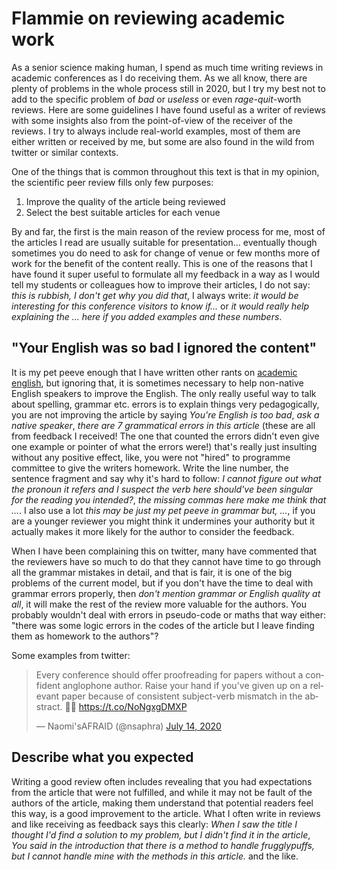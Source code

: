 # Flammie on reviewing academic work

As a senior science making human, I spend as much time writing reviews in
academic conferences as I do receiving them. As we all know, there are plenty of
problems in the whole process still in 2020, but I try my best not to add to the
specific problem of *bad* or *useless* or even *rage-quit*-worth reviews. Here
are some guidelines I have found useful as a writer of reviews with some
insights also from the point-of-view of the receiver of the reviews. I try to
always include real-world examples, most of them are either written or received
by me, but some are also found in the wild from twitter or similar contexts.

One of the things that is common throughout this text is that in my opinion, the
scientific peer review fills only few purposes:

1. Improve the quality of the article being reviewed
1. Select the best suitable articles for each venue

By and far, the first is the main reason of the review process for me, most of
the articles I read are usually suitable for presentation... eventually though
sometimes you do need to ask for change of venue or few months more of work for
the benefit of the content really. This is one of the reasons that I have found
it super useful to formulate all my feedback in a way as I would tell my
students or colleagues how to improve their articles, I do not say: *this is
rubbish, I don't get why you did that*, I always write: *it would be interesting
for this conference visitors to know if...* or *it would really help explaining
the ... here if you added examples and these numbers*.


## "Your English was so bad I ignored the content"

It is my pet peeve enough that I have written other rants on [academic
english](academic-english.html), but ignoring that, it is sometimes necessary to
help non-native English speakers to improve the English. The only really useful
way to talk about spelling, grammar etc. errors is to explain things very
pedagogically, you are not improving the article by saying *You're English is
too bad*, *ask a *native* speaker*, *there are 7 grammatical errors in this
article* (these are all from feedback I received! The one that counted the
errors didn't even give one example or pointer of what the errors were!) that's
really just insulting without any positive effect, like, you were not "hired" to
programme committee to give the writers homework. Write the line number, the
sentence fragment and say why it's hard to follow: *I cannot figure out what the
pronoun it refers and I suspect the verb here should've been singular for the
reading you intended?*, *the missing commas here make me think that ...*. I also
use a lot *this may be just my pet peeve in grammar but, ...*, if you are a
younger reviewer you might think it undermines your authority but it actually
makes it more likely for the author to consider the feedback.

When I have been complaining this on twitter, many have commented that
the reviewers have so much to do that they cannot have time to go through all
the grammar mistakes in detail, and that is fair, it is one of the big problems
of the current model, but if you don't have the time to deal with grammar errors
properly, then *don't mention grammar or English quality at all*, it will make
the rest of the review more valuable for the authors. You probably wouldn't deal
with errors in pseudo-code or maths that way either: "there was some logic
errors in the codes of the article but I leave finding them as homework to the
authors"?

Some examples from twitter:

<blockquote class="twitter-tweet"><p lang="en" dir="ltr">Every conference should offer proofreading for papers without a confident anglophone author. Raise your hand if you&#39;ve given up on a relevant paper because of consistent subject-verb mismatch in the abstract. 🙋‍♀️ <a href="https://t.co/NoNgxgDMXP">https://t.co/NoNgxgDMXP</a></p>&mdash; Naomi&#39;sAFRAID (@nsaphra) <a href="https://twitter.com/nsaphra/status/1283006163559251968?ref_src=twsrc%5Etfw">July 14, 2020</a></blockquote> <script async src="https://platform.twitter.com/widgets.js" charset="utf-8"></script>


## Describe what you expected

Writing a good review often includes revealing that you had expectations from
the article that were not fulfilled, and while it may not be fault of the
authors of the article, making them understand that potential readers feel this
way, is a good improvement to the article. What I often write in reviews and
like receiving as feedback says this clearly: *When I saw the title I thought
I'd find a solution to my problem, but I didn't find it in the article*, *You
said in the introduction that there is a method to handle frugglypuffs, but I
cannot handle mine with the methods in this article.* and the like.
